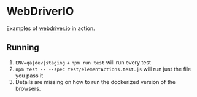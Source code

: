 # WebDriverIO

Examples of [webdriver.io](http://webdriver.io/) in action.


## Running

1. `ENV=qa|dev|staging` + `npm run test` will run every test
2. `npm test -- --spec test/elementActions.test.js` <aka path of test> will run just the file you pass it
3. Details are missing on how to run the dockerized version of the browsers. 